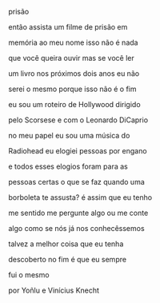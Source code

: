 prisão

então assista um filme de prisão em

memória ao meu nome isso não é nada

que você queira ouvir mas se você ler

um livro nos próximos dois anos eu não

serei o mesmo porque isso não é o fim

eu sou um roteiro de Hollywood dirigido

pelo Scorsese e com o Leonardo DiCaprio

no meu papel eu sou uma música do

Radiohead eu elogiei pessoas por engano

e todos esses elogios foram para as

pessoas certas o que se faz quando uma

borboleta te assusta? é assim que eu tenho

me sentido me pergunte algo ou me conte

algo como se nós já nos conhecêssemos

talvez a melhor coisa que eu tenha

descoberto no fim é que eu sempre

fui o mesmo

por Yoñlu e Vinícius Knecht
